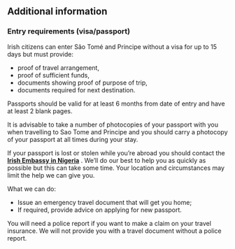 ## Additional information

### **Entry requirements (visa/passport)**

Irish citizens can enter São Tomé and Principe without a visa for up to 15 days but must provide:

* proof of travel arrangement,
* proof of sufficient funds,
* documents showing proof of purpose of trip,
* documents required for next destination.

Passports should be valid for at least 6 months from date of entry and have at least 2 blank pages.

It is advisable to take a number of photocopies of your passport with you when travelling to Sao Tome and Principe and you should carry a photocopy of your passport at all times during your stay.

If your passport is lost or stolen while you’re abroad you should contact the [**Irish Embassy in Nigeria**](/en/nigeria/abuja/) . We’ll do our best to help you as quickly as possible but this can take some time. Your location and circumstances may limit the help we can give you.

What we can do:

* Issue an emergency travel document that will get you home;
* If required, provide advice on applying for new passport.

You will need a police report if you want to make a claim on your travel insurance. We will not provide you with a travel document without a police report.